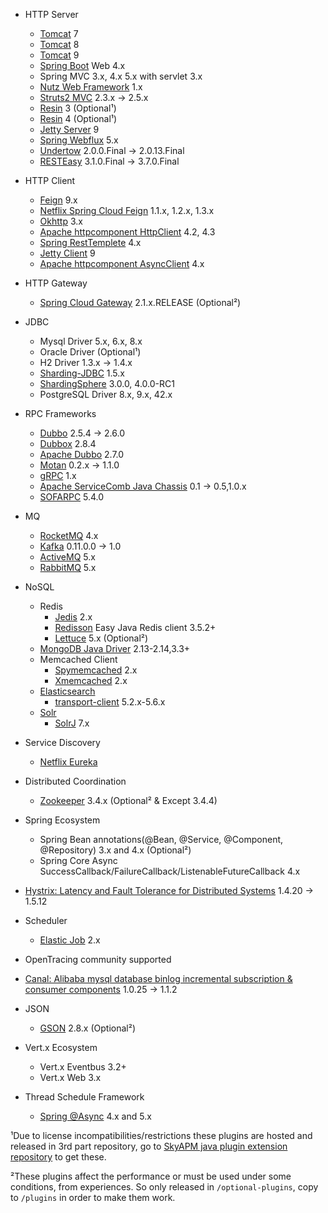 * HTTP Server
  * [Tomcat](https://github.com/apache/tomcat) 7
  * [Tomcat](https://github.com/apache/tomcat) 8
  * [Tomcat](https://github.com/apache/tomcat) 9
  * [Spring Boot](https://github.com/spring-projects/spring-boot) Web 4.x
  * Spring MVC 3.x, 4.x 5.x with servlet 3.x
  * [Nutz Web Framework](https://github.com/nutzam/nutz)  1.x
  * [Struts2 MVC](http://struts.apache.org/)  2.3.x -> 2.5.x
  * [Resin](http://www.caucho.com/resin-4.0/) 3 (Optional¹)
  * [Resin](http://www.caucho.com/resin-4.0/) 4 (Optional¹)
  * [Jetty Server](http://www.eclipse.org/jetty/) 9
  * [Spring Webflux](https://docs.spring.io/spring/docs/current/spring-framework-reference/web-reactive.html) 5.x
  * [Undertow](http://undertow.io/)  2.0.0.Final -> 2.0.13.Final
  * [RESTEasy](https://resteasy.github.io/)  3.1.0.Final -> 3.7.0.Final
* HTTP Client
  * [Feign](https://github.com/OpenFeign/feign) 9.x
  * [Netflix Spring Cloud Feign](https://github.com/spring-cloud/spring-cloud-netflix/tree/master/spring-cloud-starter-feign) 1.1.x, 1.2.x, 1.3.x
  * [Okhttp](https://github.com/square/okhttp) 3.x
  * [Apache httpcomponent HttpClient](http://hc.apache.org/) 4.2, 4.3
  * [Spring RestTemplete](https://github.com/spring-projects/spring-framework) 4.x
  * [Jetty Client](http://www.eclipse.org/jetty/) 9
  * [Apache httpcomponent AsyncClient](https://hc.apache.org/httpcomponents-asyncclient-dev/) 4.x
* HTTP Gateway
  * [Spring Cloud Gateway](https://spring.io/projects/spring-cloud-gateway) 2.1.x.RELEASE (Optional²)
* JDBC
  * Mysql Driver 5.x, 6.x, 8.x
  * Oracle Driver (Optional¹)
  * H2 Driver 1.3.x -> 1.4.x
  * [Sharding-JDBC](https://github.com/shardingjdbc/sharding-jdbc) 1.5.x
  * [ShardingSphere](https://github.com/apache/incubator-shardingsphere) 3.0.0, 4.0.0-RC1
  * PostgreSQL Driver 8.x, 9.x, 42.x
* RPC Frameworks
  * [Dubbo](https://github.com/alibaba/dubbo) 2.5.4 -> 2.6.0
  * [Dubbox](https://github.com/dangdangdotcom/dubbox) 2.8.4
  * [Apache Dubbo](https://github.com/apache/incubator-dubbo) 2.7.0
  * [Motan](https://github.com/weibocom/motan) 0.2.x -> 1.1.0
  * [gRPC](https://github.com/grpc/grpc-java) 1.x
  * [Apache ServiceComb Java Chassis](https://github.com/apache/servicecomb-java-chassis) 0.1 -> 0.5,1.0.x
  * [SOFARPC](https://github.com/alipay/sofa-rpc) 5.4.0
* MQ
  * [RocketMQ](https://github.com/apache/rocketmq) 4.x
  * [Kafka](http://kafka.apache.org) 0.11.0.0 -> 1.0
  * [ActiveMQ](https://github.com/apache/activemq) 5.x
  * [RabbitMQ](https://www.rabbitmq.com/) 5.x
* NoSQL
  * Redis
    * [Jedis](https://github.com/xetorthio/jedis) 2.x
    * [Redisson](https://github.com/redisson/redisson) Easy Java Redis client 3.5.2+
    * [Lettuce](https://github.com/lettuce-io/lettuce-core) 5.x (Optional²)
  * [MongoDB Java Driver](https://github.com/mongodb/mongo-java-driver) 2.13-2.14,3.3+
  * Memcached Client
    * [Spymemcached](https://github.com/couchbase/spymemcached) 2.x
    * [Xmemcached](https://github.com/killme2008/xmemcached) 2.x
  * [Elasticsearch](https://github.com/elastic/elasticsearch)
    * [transport-client](https://github.com/elastic/elasticsearch/tree/master/client/transport) 5.2.x-5.6.x
  * [Solr](https://github.com/apache/lucene-solr/)
    * [SolrJ](https://github.com/apache/lucene-solr/tree/master/solr/solrj) 7.x

* Service Discovery
  * [Netflix Eureka](https://github.com/Netflix/eureka)
* Distributed Coordination
  * [Zookeeper](https://github.com/apache/zookeeper) 3.4.x (Optional² & Except 3.4.4)
* Spring Ecosystem
  * Spring Bean annotations(@Bean, @Service, @Component, @Repository) 3.x and 4.x (Optional²)
  * Spring Core Async SuccessCallback/FailureCallback/ListenableFutureCallback 4.x
* [Hystrix: Latency and Fault Tolerance for Distributed Systems](https://github.com/Netflix/Hystrix) 1.4.20 -> 1.5.12
* Scheduler
  * [Elastic Job](https://github.com/elasticjob/elastic-job) 2.x
* OpenTracing community supported
* [Canal: Alibaba mysql database binlog incremental subscription & consumer components](https://github.com/alibaba/canal) 1.0.25 -> 1.1.2
* JSON
  * [GSON](https://github.com/google/gson) 2.8.x (Optional²)
* Vert.x Ecosystem
  * Vert.x Eventbus 3.2+
  * Vert.x Web 3.x
* Thread Schedule Framework
  * [Spring @Async](https://github.com/spring-projects/spring-framework) 4.x and 5.x


¹Due to license incompatibilities/restrictions these plugins are hosted and released in 3rd part repository, 
 go to [SkyAPM java plugin extension repository](https://github.com/SkyAPM/java-plugin-extensions) to get these.

²These plugins affect the performance or must be used under some conditions, from experiences. So only released in `/optional-plugins`, copy to `/plugins` in order to make them work.
